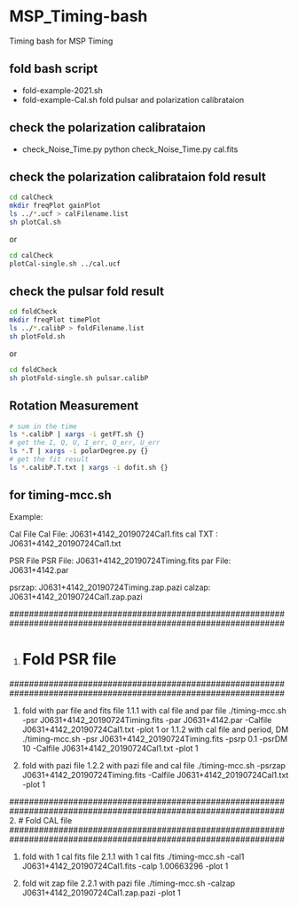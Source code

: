 # MSP_Timing-bash
Timing bash for MSP Timing
## fold bash script
 - fold-example-2021.sh
 - fold-example-Cal.sh
fold pulsar and polarization calibrataion 


## check the polarization calibrataion
 - check_Noise_Time.py
python check_Noise_Time.py cal.fits


## check the polarization calibrataion fold result

```bash
cd calCheck
mkdir freqPlot gainPlot
ls ../*.ucf > calFilename.list
sh plotCal.sh
```
or 

```bash
cd calCheck
plotCal-single.sh ../cal.ucf
```

## check the pulsar fold result

```bash
cd foldCheck
mkdir freqPlot timePlot
ls ../*.calibP > foldFilename.list
sh plotFold.sh
```

or 

```bash
cd foldCheck
sh plotFold-single.sh pulsar.calibP
```

## Rotation Measurement

```bash
# sum in the time
ls *.calibP | xargs -i getFT.sh {}
# get the I, Q, U, I_err, Q_err, U_err
ls *.T | xargs -i polarDegree.py {}
# get the fit result
ls *.calibP.T.txt | xargs -i dofit.sh {}
```



## for timing-mcc.sh
Example:

Cal File 
Cal File: J0631+4142_20190724Cal1.fits
cal TXT : J0631+4142_20190724Cal1.txt

PSR File
PSR File: J0631+4142_20190724Timing.fits
par File: J0631+4142.par

psrzap: J0631+4142_20190724Timing.zap.pazi
calzap: J0631+4142_20190724Cal1.zap.pazi

################################################################################################################
1. # Fold PSR file
################################################################################################################
1. fold with par file and fits file
    1.1.1 with cal file and par file
      ./timing-mcc.sh -psr J0631+4142_20190724Timing.fits -par J0631+4142.par -Calfile J0631+4142_20190724Cal1.txt -plot 1
  or
    1.1.2 with cal file and period, DM
      ./timing-mcc.sh -psr J0631+4142_20190724Timing.fits -psrp 0.1 -psrDM 10 -Calfile J0631+4142_20190724Cal1.txt -plot 1

2. fold with pazi file
    1.2.2 with pazi file and cal file
      ./timing-mcc.sh -psrzap J0631+4142_20190724Timing.fits -Calfile J0631+4142_20190724Cal1.txt -plot 1

################################################################################################################
2. # Fold CAL file
################################################################################################################

1. fold with 1 cal fits file
    2.1.1 with 1 cal fits
      ./timing-mcc.sh -cal1 J0631+4142_20190724Cal1.fits -calp 1.00663296 -plot 1

2. fold wit zap file
    2.2.1 with pazi file
      ./timing-mcc.sh -calzap J0631+4142_20190724Cal1.zap.pazi -plot 1
